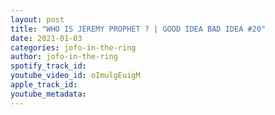 ```yaml
---
layout: post
title: "WHO IS JEREMY PROPHET ? | GOOD IDEA BAD IDEA #20"
date: 2021-01-03
categories: jofo-in-the-ring
author: jofo-in-the-ring
spotify_track_id: 
youtube_video_id: oImulgEuigM
apple_track_id: 
youtube_metadata: 
---
```

